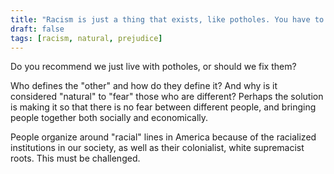 ```yaml
---
title: "Racism is just a thing that exists, like potholes. You have to understand that you can't get rid of it. It's natural to fear the other, and people organize along racial lines for this reason."
draft: false
tags: [racism, natural, prejudice]
---
```


Do you recommend we just live with potholes, or should we fix them?  
  
Who defines the "other" and how do they define it? And why is it considered "natural" to "fear" those who are different? Perhaps the solution is making it so that there is no fear between different people, and bringing people together both socially and economically.  
  
People organize around "racial" lines in America because of the racialized institutions in our society, as well as their colonialist, white supremacist roots. This must be challenged.

